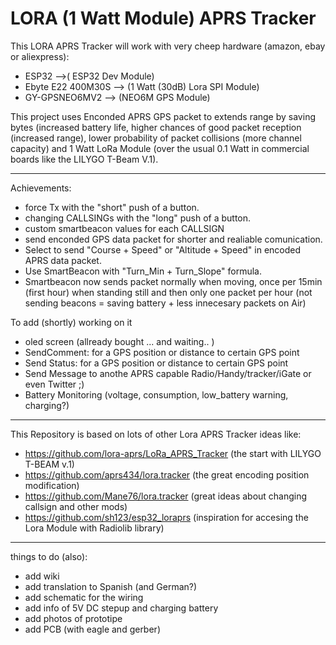 # LORA (1 Watt Module) APRS Tracker

This LORA APRS Tracker will work with very cheep hardware (amazon, ebay or aliexpress):
- ESP32 -->( ESP32 Dev Module)
- Ebyte E22 400M30S --> (1 Watt (30dB) Lora SPI Module)
- GY-GPSNEO6MV2 --> (NEO6M GPS Module)

This project uses Enconded APRS GPS packet to extends range by saving bytes (increased battery life, higher chances of good packet reception (increased range), lower probability of packet collisions (more channel capacity) and 1 Watt LoRa Module (over the usual 0.1 Watt in commercial boards like the LILYGO T-Beam V.1).

______________________________________________________________________

Achievements:

- force Tx with the "short" push of a button.
- changing CALLSINGs with the "long" push of a button.
- custom smartbeacon values for each CALLSIGN
- send enconded GPS data packet for shorter and realiable comunication.
- Select to send "Course + Speed" or "Altitude + Speed" in encoded APRS data packet.
- Use SmartBeacon with "Turn_Min + Turn_Slope" formula.
- Smartbeacon now sends packet normally when moving, once per 15min (first hour) when standing still and then only one packet per hour (not sending beacons = saving battery + less innecesary packets on Air)

To add (shortly) working on it

- oled screen (allready bought ... and waiting..  )
- SendComment: for a GPS position or distance to certain GPS point
- Send Status: for a GPS position or distance to certain GPS point
- Send Message to anothe APRS capable Radio/Handy/tracker/iGate or even Twitter ;)
- Battery Monitoring (voltage, consumption, low_battery warning, charging?)

______________________________________________________________________
This Repository is based on lots of other Lora APRS Tracker ideas like:

- https://github.com/lora-aprs/LoRa_APRS_Tracker      (the start with LILYGO T-BEAM v.1)
- https://github.com/aprs434/lora.tracker             (the great encoding position modification)
- https://github.com/Mane76/lora.tracker              (great ideas about changing callsign and other mods)
- https://github.com/sh123/esp32_loraprs              (inspiration for accesing the Lora Module with Radiolib library)
______________________________________________________________________

things to do (also):
- add wiki 
- add translation to Spanish (and German?)
- add schematic for the wiring
- add info of 5V DC stepup and charging battery
- add photos of prototipe
- add PCB (with eagle and gerber)
